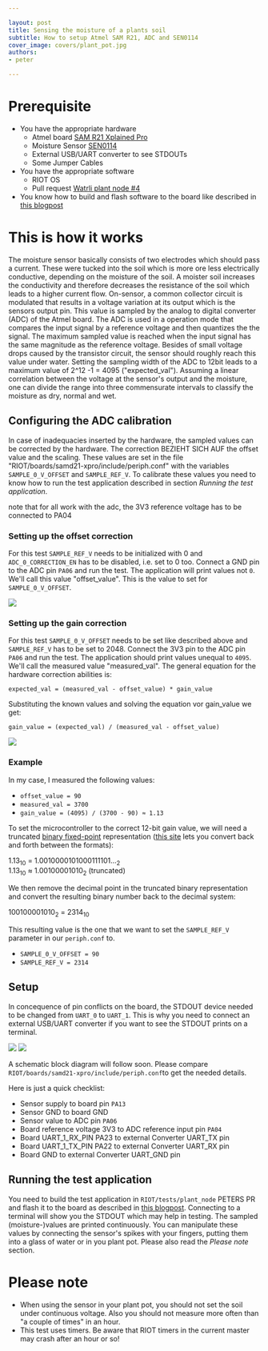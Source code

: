 ```yaml
---

layout: post
title: Sensing the moisture of a plants soil
subtitle: How to setup Atmel SAM R21, ADC and SEN0114
cover_image: covers/plant_pot.jpg
authors:
- peter

---
```


# Prerequisite

- You have the appropriate hardware
    - Atmel board [SAM R21 Xplained Pro](http://www.atmel.com/Images/Atmel-42243-SAMR21-Xplained-Pro_User-Guide.pdf)
    - Moisture Sensor [SEN0114](http://www.dfrobot.com/index.php?route=product/product&product_id=599)
    - External USB/UART converter to see STDOUTs
    - Some Jumper Cables
- You have the appropriate software
    - RIOT OS
    - Pull request [Watrli plant node #4](https://github.com/watr-li/RIOT/pull/4)
- You know how to build and flash software to the board like described in [this blogpost](http://watr.li/samr21-dev-setup-ubuntu.html)

<!-- more -->

# This is how it works

The moisture sensor basically consists of two electrodes which should pass a current. These were tucked into the soil which is more ore less electrically conductive, depending on the moisture of the soil. A moister soil increases the conductivity and therefore decreases the resistance of the soil which leads to a higher current flow. On-sensor, a common collector circuit is modulated that results in a voltage variation at its output which is the sensors output pin. This value is sampled by the analog to digital converter (ADC) of the Atmel board. The ADC is used in a operation mode that compares the input signal by a reference voltage and then quantizes the the signal. The maximum sampled value is reached when the input signal has the same magnitude as the reference voltage. Besides of small voltage drops caused by the transistor circuit, the sensor should roughly reach this value under water. Setting the sampling width of the ADC to 12bit leads to a maximum value of 2^12 -1 = 4095 ("expected_val"). Assuming a linear correlation between the voltage at the sensor's output and the moisture, one can divide the range into three commensurate intervals to classify the moisture as dry, normal and wet.

## Configuring the ADC calibration

In case of inadequacies inserted by the hardware, the sampled values can be corrected by the hardware. The correction BEZIEHT SICH AUF the offset value and the scaling. These values are set in the file "RIOT/boards/samd21-xpro/include/periph.conf" with the variables `SAMPLE_0_V_OFFSET` and `SAMPLE_REF_V`. To calibrate these values you need to know how to run the test application described in section _Running the test application_.

note that for all work with the adc, the 3V3 reference voltage has to be connected to PA04

### Setting up the offset correction


For this test `SAMPLE_REF_V` needs to be initialized with 0 and `ADC_0_CORRECTION_EN` has to be disabled, i.e. set to 0 too. Connect a GND pin to the ADC pin `PA06` and run the test. The application will print values not `0`. We'll call this value "offset_value". This is the value to set for `SAMPLE_0_V_OFFSET`.

<img src="images/sensing-moisture/offset-calibration.png">

### Setting up the gain correction

For this test `SAMPLE_0_V_OFFSET` needs to be set like described above and `SAMPLE_REF_V` has to be set to 2048. Connect the 3V3 pin to the ADC pin `PA06` and run the test. The application should print values unequal to `4095`. We'll call the measured value "measured_val". The general equation for the hardware correction abilities is:

`expected_val = (measured_val - offset_value) * gain_value`

Substituting the known values and solving the equation vor gain_value we get:

`gain_value = (expected_val) / (measured_val - offset_value)`

<img src="images/sensing-moisture/gain-calibration.png">

### Example

In my case, I measured the following values:

* `offset_value = 90`
* `measured_val = 3700`
* `gain_value = (4095) / (3700 - 90) ≈ 1.13`

To set the microcontroller to the correct 12-bit gain value, we will need a truncated [binary fixed-point](http://www.cs.uwm.edu/~cs151/Bacon/Lecture/HTML/ch03s07.html) representation ([this site](http://www.exploringbinary.com/binary-converter/) lets you convert back and forth between the formats):

<p>
    1.13<sub>10</sub> = 1.0010000101000111101...<sub>2</sub>
    <br>
    1.13<sub>10</sub> ≈ 1.00100001010<sub>2</sub> (truncated)
</p>

We then remove the decimal point in the truncated binary representation and convert the resulting binary number back to the decimal system:

<p>
    100100001010<sub>2</sub> = 2314<sub>10</sub>
</p>

This resulting value is the one that we want to set the `SAMPLE_REF_V` parameter in our `periph.conf` to.

* `SAMPLE_0_V_OFFSET = 90`
* `SAMPLE_REF_V = 2314`

## Setup

In concequence of pin conflicts on the board, the STDOUT device needed to be changed from `UART_0` to `UART_1`. This is why you need to connect an external USB/UART converter if you want to see the STDOUT prints on a terminal.

<img src="images/sensing-moisture/sensor.png">

<img src="images/sensing-moisture/uart.png">

A schematic block diagram will follow soon. Please compare `RIOT/boards/samd21-xpro/include/periph.conf`to get the needed details. 

Here is just a quick checklist:

- Sensor supply to board pin `PA13`
- Sensor GND to board GND
- Sensor value to ADC pin `PA06`
- Board reference voltage 3V3 to ADC reference input pin `PA04`
- Board UART_1_RX_PIN PA23 to external Converter UART_TX pin
- Board UART_1_TX_PIN PA22 to external Converter UART_RX pin
- Board GND to external Converter UART_GND pin



## Running the test application

You need to build the test application in `RIOT/tests/plant_node` PETERS PR and flash it to the board as described in [this blogpost](http://watr.li/samr21-dev-setup-ubuntu.html). Connecting to a terminal will show you the STDOUT which may help in testing. The sampled (moisture-)values are printed continuously. You can manipulate these values by connecting the sensor's spikes with your fingers, putting them into a glass of water or in you plant pot. Please also read the _Please note_ section.

# Please note

- When using the sensor in your plant pot, you should not set the soil under continuous voltage. Also you should not measure more often than "a couple of times" in an hour.
- This test uses timers. Be aware that RIOT timers in the current master may crash after an hour or so!
